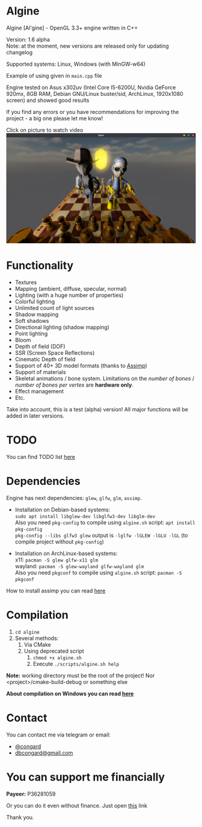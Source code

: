 # Algine
Algine [Al'gine] - OpenGL 3.3+ engine written in C++

Version: 1.6 alpha
<br>Note: at the moment, new versions are released only for updating changelog

Supported systems: Linux, Windows (with MinGW-w64)

Example of using given in `main.cpp` file

Engine tested on Asus x302uv (Intel Core I5-6200U, Nvidia GeForce 920mx, 8GB RAM, Debian GNU/Linux buster/sid, ArchLinux, 1920x1080 screen) and showed good results

If you find any errors or you have recommendations for improving the project - a big one please let me know!

Click on picture to watch video
[![Algine v1.6 alpha](pictures/1.png)](https://youtu.be/pYUXtRl-LTs)

# Functionality
 * Textures
 * Mapping (ambient, diffuse, specular, normal)
 * Lighting (with a huge number of properties)
 * Colorful lighting
 * Unlimited count of light sources
 * Shadow mapping
 * Soft shadows
 * Directional lighting (shadow mapping)
 * Point lighting
 * Bloom
 * Depth of field (DOF)
 * SSR (Screen Space Reflections)
 * Cinematic Depth of field
 * Support of 40+ 3D model formats (thanks to [Assimp](https://github.com/assimp/assimp))
 * Support of materials
 * Skeletal animations / bone system. Limitations on the *number of bones* / *number of bones per vertex* are **hardware only**.
 * Effect management
 * Etc.

Take into account, this is a test (alpha) version! All major functions will be added in later versions.

# TODO
You can find TODO list [here](http://evassmat.com/ZaDr)

# Dependencies
Engine has next dependencies: `glew`, `glfw`, `glm`, `assimp`.

* Installation on Debian-based systems:
  <br>`sudo apt install libglew-dev libglfw3-dev libglm-dev`
  <br>Also you need `pkg-config` to compile using `algine.sh` script: `apt install pkg-config`
  <br>`pkg-config --libs glfw3 glew` output is `-lglfw -lGLEW -lGLU -lGL` (to compile project without `pkg-config`)

* Installation on ArchLinux-based systems:
  <br>x11: `pacman -S glew glfw-x11 glm`
  <br>wayland: `pacman -S glew-wayland glfw-wayland glm`
  <br>Also you need `pkgconf` to compile using `algine.sh` script: `pacman -S pkgconf`

How to install assimp you can read [here](https://github.com/assimp/assimp/blob/master/Build.md)

# Compilation
1. `cd algine`
2. Several methods:
    1. Via CMake
    2. Using deprecated script
        1. `chmod +x algine.sh`
        2. Execute `./scripts/algine.sh help`
        
**Note:** working directory must be the root of the project! Nor \<project\>/cmake-build-debug or something else

**About compilation on Windows you can read [here](build.md)**

# Contact
You can contact me via telegram or email:
 * [@congard](https://t.me/congard)
 * [dbcongard@gmail.com](mailto:dbcongard@gmail.com)

# You can support me financially
<b>Payeer:</b> P36281059

Or you can do it even without finance. Just open [this](http://fainbory.com/8aWY) link

Thank you.